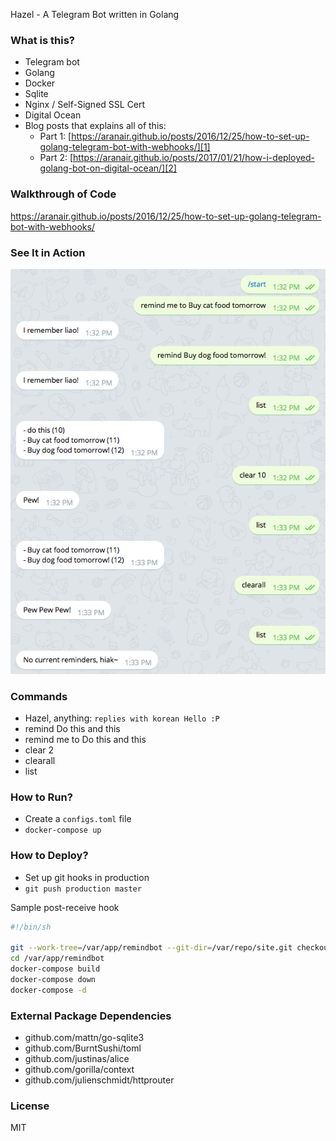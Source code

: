 Hazel - A Telegram Bot written in Golang

### What is this?

- Telegram bot
- Golang
- Docker
- Sqlite
- Nginx / Self-Signed SSL Cert
- Digital Ocean
- Blog posts that explains all of this:
  - Part 1: [https://aranair.github.io/posts/2016/12/25/how-to-set-up-golang-telegram-bot-with-webhooks/][1]
  - Part 2: [https://aranair.github.io/posts/2017/01/21/how-i-deployed-golang-bot-on-digital-ocean/][2]

### Walkthrough of Code

https://aranair.github.io/posts/2016/12/25/how-to-set-up-golang-telegram-bot-with-webhooks/

### See It in Action

![Commands!](https://github.com/aranair/remindbot/blob/master/commands.png?raw=true "Commands")

### Commands

- Hazel, anything: `replies with korean Hello :P`
- remind Do this and this
- remind me to Do this and this
- clear 2
- clearall
- list

### How to Run?

- Create a `configs.toml` file
- `docker-compose up`

### How to Deploy?

- Set up git hooks in production
- `git push production master`

Sample post-receive hook

```bash
#!/bin/sh

git --work-tree=/var/app/remindbot --git-dir=/var/repo/site.git checkout -f
cd /var/app/remindbot
docker-compose build
docker-compose down
docker-compose -d
```

### External Package Dependencies

- github.com/mattn/go-sqlite3
- github.com/BurntSushi/toml
- github.com/justinas/alice
- github.com/gorilla/context
- github.com/julienschmidt/httprouter

### License

MIT

[1]: https://aranair.github.io/posts/2016/12/25/how-to-set-up-golang-telegram-bot-with-webhooks/
[2]: https://aranair.github.io/posts/2017/01/21/how-i-deployed-golang-bot-on-digital-ocean/
